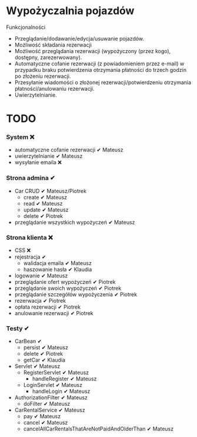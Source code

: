 # Wypożyczalnia pojazdów

Funkcjonalności

- Przeglądanie/dodawanie/edycja/usuwanie pojazdów.
- Możliwość składania rezerwacji
- Możliwość przeglądania rezerwacji (wypożyczony (przez kogo), dostępny, zarezerwowany).
- Automatyczne cofanie rezerwacji (z powiadomieniem przez e-mail) w przypadku braku potwierdzenia otrzymania płatności
  do trzech godzin po złożeniu rezerwacji.
- Przesyłanie wiadomości o złożonej rezerwacji/potwierdzeniu otrzymania płatności/anulowaniu rezerwacji.
- Uwierzytelnianie.

# TODO

### System ❌

- automatyczne cofanie rezerwacji ✔ Mateusz
- uwierzytelnianie ✔ Mateusz
- wysyłanie emaila ❌

### Strona admina ✔

- Car CRUD ✔ Mateusz/Piotrek
    - create ✔ Mateusz
    - read ✔ Mateusz
    - update ✔ Mateusz
    - delete ✔ Piotrek
- przeglądanie wszystkich wypożyczeń ✔ Mateusz

### Strona klienta ❌

- CSS ❌
- rejestracja ✔
    - walidacja emaila ✔ Mateusz
    - haszowanie hasła ✔ Klaudia
- logowanie ✔ Mateusz
- przeglądanie ofert wypożyczeń ✔ Piotrek
- przeglądanie swoich wypożyczeń ✔ Piotrek
- przeglądanie szczegółów wypożyczenia ✔ Piotrek
- rezerwacja ✔ Piotrek
- opłata rezerwacji ✔ Piotrek
- anulowanie rezerwacji ✔ Piotrek

### Testy ✔

- CarBean ✔
    - persist ✔ Mateusz
    - delete ✔ Piotrek
    - getCar ✔ Klaudia
- Servlet ✔ Mateusz
    - RegisterServlet ✔ Mateusz
        - handleRegister ✔ Mateusz
    - LoginServlet ✔ Mateusz
        - handleLogin ✔ Mateusz
- AuthorizationFilter ✔ Mateusz
    - doFilter ✔ Mateusz
- CarRentalService ✔ Mateusz
    - pay ✔ Mateusz
    - cancel ✔ Mateusz
    - cancelAllCarRentalsThatAreNotPaidAndOlderThan ✔ Mateusz